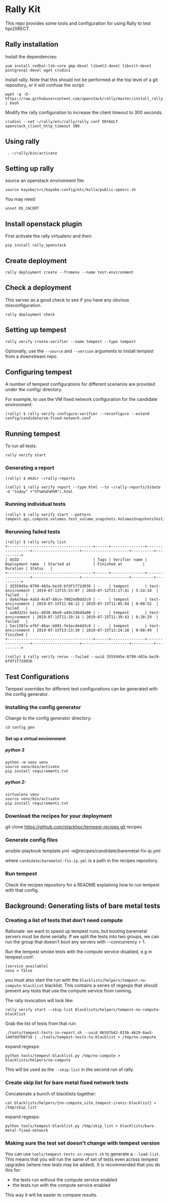 # Rally Kit

This repo provides some tools and configuration for using Rally to test
hpcDIRECT.

## Rally installation

Install the dependencies:

```
yum install redhat-lsb-core gmp-devel libxml2-devel libxslt-devel postgresql-devel wget crudini
```

Install rally. Note that this should not be performed at the top level of a git
repository, or it will confuse the script.
```
wget -q -O- https://raw.githubusercontent.com/openstack/rally/master/install_rally.sh | bash
```

Modify the rally configuration to increase the client timeout to 300 seconds.
```
crudini --set ~/rally/etc/rally/rally.conf DEFAULT openstack_client_http_timeout 300
```


 ## Using rally

```
 . ~/rally/bin/activate
```

## Setting up rally

source an openstack environment file:

```
source kayobe/src/kayobe-config/etc/kolla/public-openrc.sh
```

You may need:

```
unset OS_CACERT
```

## Install openstack plugin

First activate the rally virtualenv and then:

```
pip install rally_openstack
```

## Create deployment

```
rally deployment create --fromenv --name test-environment
```

## Check a deployment

This serves as a good check to see if you have any obvious misconfiguration.

```
rally deployment check
```

## Setting up tempest

```
rally verify create-verifier --name tempest --type tempest
```

Optionally, use the `--source` and `--version` arguments to install tempest from
a downstream repo.

## Configuring tempest

A number of tempest configurations for different scenarios are provided under
the config/ directory.

For example, to use the VM fixed network configuration for the candidate
environment:

```
(rally) $ rally verify configure-verifier --reconfigure --extend config/candidate/vm-fixed-network.conf
```

## Running tempest

To run all tests:

```
rally verify start
```

### Generating a report

```
(rally) $ mkdir ~/rally-reports

(rally) $ rally verify report --type html --to ~/rally-reports/$(date -d "today" +"%Y%m%d%H%M").html
```

### Running individual tests

```
(rally) $ rally verify start --pattern tempest.api.compute.volumes.test_volume_snapshots.VolumesSnapshotsTestJSON.test_volume_snapshot_create_get_list_delete
```

### Rerunning failed tests
```
(rally) $ rally verify list
+--------------------------------------+------+---------------+------------------+---------------------+---------------------+----------+----------+
| UUID                                 | Tags | Verifier name | Deployment name  | Started at          | Finished at         | Duration | Status   |
+--------------------------------------+------+---------------+------------------+---------------------+---------------------+----------+----------+
| 3555945e-8799-403a-be19-bfdf1f72d936 | -    | tempest       | test-environment | 2019-07-12T15:53:07 | 2019-07-12T21:17:41 | 5:24:34  | failed   |
| da4a74ae-4a5d-4c47-88ce-7082ed8dd2c9 | -    | tempest       | test-environment | 2019-07-15T11:04:12 | 2019-07-15T11:05:04 | 0:00:52  | failed   |
| aa8d325c-be1c-4938-86e9-a49c246dda00 | -    | tempest       | test-environment | 2019-07-15T11:19:14 | 2019-07-15T11:39:43 | 0:20:29  | failed   |
| 5ac158fa-ef6f-46ac-b091-fe1ec444d3c8 | -    | tempest       | test-environment | 2019-07-15T13:23:39 | 2019-07-15T13:24:28 | 0:00:49  | finished |
+--------------------------------------+------+---------------+------------------+---------------------+---------------------+----------+----------+

(rally) $ rally verify rerun --failed --uuid 3555945e-8799-403a-be19-bfdf1f72d936
```

## Test Configurations

Tempest overrides for different test configurations can be generated with the config generator.

### Installing the config generator

Change to the config generator directory:

```
cd config_gen
```

#### Set up a virtual environment

##### python 3

```
python -m venv venv
source venv/bin/activate
pip install requirements.txt
```

##### python 2:

```
virtualenv venv
source venv/bin/activate
pip install requirements.txt
```

### Download the recipes for your deployment

git clone https://github.com/stackhpc/tempest-recipes.git recipes

### Generate config files

ansible-playbook template.yml -e@recipes/candidate/baremetal-fix-ip.yml

where `candidate/baremetal-fix-ip.yml` is a path in the recipes repository.

### Run tempest

Check the recipes repository for a README explaining how to run tempest with
that config.

## Background: Generating lists of bare metal tests

### Creating a list of tests that don't need compute

Rationale: we want to speed up tempest runs, but booting baremetal servers must be
done serially. If we split the tests into two groups, we can run the group that 
doesn't boot any servers with --concurrency > 1.

Run the tempest smoke tests with the compute service disabled, e.g in tempest.conf:

```
[service_available]
nova = false
```

you must also start the run with the
`blacklists/helpers/tempest-no-compute-blacklist` blacklist.  This contains a
series of regexps that should prevent any tests that use the compute service
from running.

The rally invocation will look like:

```
rally verify start --skip-list blacklists/helpers/tempest-no-compute-blacklist
```

Grab the list of tests from that run:

```
./tools/tempest-tests-in-report.sh --uuid 06597b42-015b-4629-8ae5-14dfddf08f18 | ./tools/tempest-tests-to-blacklist > /tmp/no-compute
```

expand regexps:

```
python tools/tempest-blacklist.py /tmp/no-compute > blacklists/helpers/no-compute
```

This will be used as the `--skip-list` in the second run of rally.

### Create skip list for bare metal fixed network tests

Concatenate a bunch of blacklists together:
```
cat blacklists/helpers/{no-compute,site,tempest-ironic-blacklist} > /tmp/skip_list
```

expand regexps:

```
python tools/tempest-blacklist.py /tmp/skip_list > blacklists/bare-metal-fixed-network
```

### Making sure the test set doesn't change with tempest version

You can use `tools/tempest-tests-in-report.sh` to generate a `--load-list`.
This means that you will run the same of set of tests even across tempest
upgrades (where new tests may be added).  It is recommended that you do this
for:

- the tests run without the compute service enabled
- the tests run with the compute service enabled

This way it will be easier to compare results.
